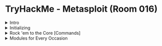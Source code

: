 #  TryHackMe - Metasploit (Room 016)

<details><summary>Intro</summary>
<p>

![](/Metasploit/images/metasploit.png)

Metasploit - an open source pentesting framework - is a powerful tool utilized by security engineers around the world. Maintained by Rapid7, Metasploit is a collection of not only thoroughly tested exploits but also auxiliary and post-exploitation tools. Throughout this room, we will explore the basics of using the framework and a few of the modules it includes

</p>
</details>

<details><summary>Initializing</summary>
<p>

![](/Metasploit/images/init.png)

If this is your first time using Metasploit, you will have just a few things to do before you utilize its full functionality

First things first, we need to initialize the database via the command `msfdb init`

![](/Metasploit/images/msfdb.png)

Before starting Metasploit, we can view some of the advanced options we can trigger for starting the console. Check these out now by using the command `msfconsole -h`

![](/Metasploit/images/help.png)

We can start the Metasploit console on the command line without showing the banner or any startup information as well via the `-q` flag

Once the database is initialized, go ahead and start Metasploit via the command `msfconsole`

![](/Metasploit/images/msfconsoel.png)

After Metasploit has started, you can check we have connected to the database via the `db_status` command

![](/Metasploit/images/db.png)

Metasploit uses a PostGreSQL type of database as seen above

</p>
</details>

<details><summary>Rock 'em to the Core [Commands]</summary>
<p>
	
![](/Metasploit/images/rock.png)

On the Metasploit prompt, type the command `help`

![](/Metasploit/images/help2.png)

The help menu has a very short one-character alias which is `?`

Finding various modules we have at our disposal within Metasploit is one of the most common commands we will leverage in the framework. The base command we use for searching is simply `search`

Once we have found the module we want to leverage, we use the command `use` to select it. If we want to view information about either a specific module or just the active module we use the `info` command

Metasploit has a built-in netcat-like function where we can make quick connections with a host simply to verify that we can talk to it. This command is the `connect` command

If you just want to see the MOTD/ASCII art when we start msfconsole, simply type the `banner` comamnd

![](/Metasploit/images/banner.png)

To change the value of a variable, we use the `set` command. Metasploit also supports the use of global variables, something which is incredibly useful when you are specifically focusing on a single box. The command to change global variables is the `setg` command

To view the value of the variables, we use the `get` command

![](/Metasploit/images/get.png)

To change the value of a variable to null/no value we use the `unset` command

When performing a penetration test, it is quite common to record your screen either for further review or for providing evidence of any actions taken. This is often couple with the collection of console output to a file as it can be incredibly useful to grep for different pieces of information output to the screen. The `spool` command can be used to set the console output to save to a file

Leaving a Metasploit console running is NOT always convenient and it can be helpful to have all of our previously set values load when starting up Metasploit. The `save` command can be used to store the settings/active datastores from Metasploit to a settings file. This saves within the msf4 or msf5 directory and can be undone easily by simply removing the created settings file

</p>
</details>

<details><summary>Modules for Every Occasion</summary>
<p>
	
![](/Metasploit/images/modules.png)

Metasploit consists of six core modules that make up the bulk of the tools you will utilize within it

![](/Metasploit/images/module.png)

Easily the most common module utilized is the `exploit` modules - these hold all of the exploit code we use. Another module used hand in hand with exploits is the `payload` modules which contain the various bits of shellcode we send to have executed following exploitation

The `auxiliary` module is most commonly used in scanning and verification that machines are exploitable

One of the most common activities after exploitation is looting and pivoting. The `post` module provides these capabilities

The `encoder` module allows us to modify the apperance of our exploit such that we avoid signature detection. It is commonly used in payload obfuscation

The `nop` module is used with buffer overflow and ROP attacks

To load different modules not loaded in by default, you can use the `load` command

</p>
</details>